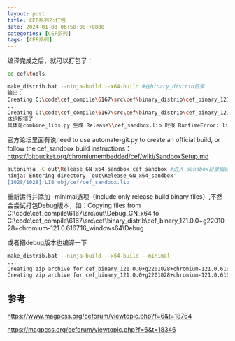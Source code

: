 ```yaml
---
layout: post
title: CEF系列2:打包
date: 2024-01-03 06:50:00 +0800
categories: [CEF系列]
tags: [CEF系列]
---
```

编译完成之后，就可以打包了：
```bash
cd cef\tools

make_distrib.bat --ninja-build --x64-build #在binary_distrib目录
输出：
Creating C:\code\cef_compile\6167\src\cef\binary_distrib\cef_binary_121.0.0+g2201028+chromium-121.0.6167.16_windows64 directory
...
Creating C:\code\cef_compile\6167\src\cef\binary_distrib\cef_binary_121.0.0+g2201028+chromium-121.0.6167.16_windows64\Release directory
这步报错了：
具体是combine_libs.py 生成 Release\\cef_sandbox.lib 时报 RuntimeError: lib.exe exited with status 1107
```
官方论坛里面有说need to use automate-git.py to create an official build, or follow the cef_sandbox build instructions：<https://bitbucket.org/chromiumembedded/cef/wiki/SandboxSetup.md>
```bash
autoninja -C out\Release_GN_x64_sandbox cef_sandbox #进入_sandbox目录编译下cef_sandbox
ninja: Entering directory `out\Release_GN_x64_sandbox'
[1028/1028] LIB obj/cef/cef_sandbox.lib

```

重新运行并添加 -minimal选项（include only release build binary files）,不然会尝试打包Debug版本，如：Copying files from C:\code\cef_compile\6167\src\out\Debug_GN_x64 to C:\code\cef_compile\6167\src\cef\binary_distrib\cef_binary_121.0.0+g2201028+chromium-121.0.6167.16_windows64\Debug

或者把debug版本也编译一下

```bash
make_distrib.bat --ninja-build --x64-build --minimal
...
Creating zip archive for cef_binary_121.0.0+g2201028+chromium-121.0.6167.16_windows64_minimal...
Creating zip archive for cef_binary_121.0.0+g2201028+chromium-121.0.6167.16_windows64_minimal_release_symbols...
```
## 参考
<https://www.magpcss.org/ceforum/viewtopic.php?f=6&t=18764>

<https://magpcss.org/ceforum/viewtopic.php?f=6&t=18346>